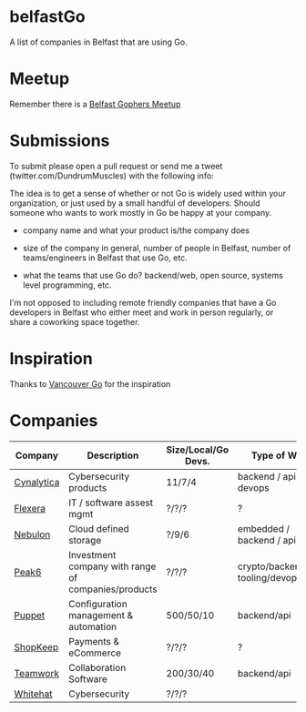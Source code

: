 
# belfastGo

A list of companies in Belfast that are using Go.

# Meetup

Remember there is a [Belfast Gophers Meetup](https://www.meetup.com/Belfast-Gophers/)

# Submissions

To submit please open a pull request or send me a tweet (twitter.com/DundrumMuscles) with the following info:

The idea is to get a sense of whether or not Go is widely used within your organization, or just used by a small handful of developers. Should someone who wants to work mostly in Go be happy at your company.

- company name and what your product is/the company does

- size of the company in general, number of people in Belfast, number of teams/engineers in Belfast that use Go, etc.

- what the teams that use Go do? backend/web, open source, systems level programming, etc.

I'm not opposed to including remote friendly companies that have a Go developers in Belfast who either meet and work in person regularly, or share a coworking space together.

# Inspiration

Thanks to [Vancouver Go](https://github.com/cstyan/vancouverGo) for the inspiration

# Companies

| Company                                                               | Description                                         | Size/Local/Go Devs. | Type of Work                      |
| --------------------------------------------------------------------- | --------------------------------------------------- | ------------------- | --------------------------------- |
| [Cynalytica](https://cynalytica.com/)                                 | Cybersecurity products                              | 11/7/4              | backend / apis / devops           |
| [Flexera](https://www.flexera.com/about-us/careers.html)              | IT / software assest mgmt                           | ?/?/?               | ?                                 |
| [Nebulon](https://nebulon.com/)                                       | Cloud defined storage                               | ?/9/6               | embedded / backend / api          |
| [Peak6](https://www.peak6.com/careers/open-positions/?office=Belfast) | Investment company with range of companies/products | ?/?/?               | crypto/backend/dev tooling/devops |
| [Puppet](https://puppet.com/)                                         | Configuration management & automation               | 500/50/10           | backend/api                       |
| [ShopKeep](shopkeep.com)                                              | Payments & eCommerce                                | ?/?/?               | ?                                 |
| [Teamwork](https://careers.teamwork.com/)                             | Collaboration Software                              | 200/30/40           | backend/api                       |
| [Whitehat](https://www.whitehatsec.com/company/careers/#anchor)       | Cybersecurity                                       | ?/?/?               |                                   |
